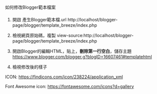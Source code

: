 如何修改Blogger範本檔案
####


1. 開啟 產生Blogger範本檔.url
http://localhost/blogger-page/blogger/template_breeze/index.php

2. 檢視網頁原始碼，複製
view-source:http://localhost/blogger-page/blogger/template_breeze/index.php

3. 開啟Blogger的編輯HTML，貼上，**刪除第一行空白**，儲存主題
https://www.blogger.com/blogger.g?blogID=16607461#templatehtml

4. 檢視修改後的樣子

ICON: https://findicons.com/icon/238224/application_xml

Font Awesome icon: https://fontawesome.com/icons?d=gallery